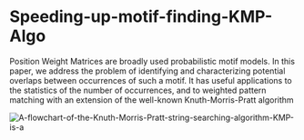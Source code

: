 # Speeding-up-motif-finding-KMP-Algo

 Position Weight Matrices are broadly used probabilistic motif models. In this paper, we address the problem of identifying and characterizing potential overlaps between occurrences of such a motif. It has useful applications to the statistics of the number of occurrences, and to weighted pattern matching with an extension of the well-known Knuth-Morris-Pratt algorithm
 
 ![A-flowchart-of-the-Knuth-Morris-Pratt-string-searching-algorithm-KMP-is-a](https://user-images.githubusercontent.com/90444465/187036513-40188d66-4d93-4ef8-ab04-1128a3546b9f.png)
